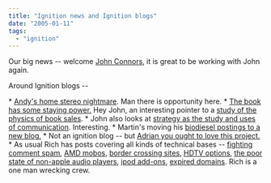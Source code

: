 ```yaml
---
title: "Ignition news and Ignition blogs"
date: "2005-01-11"
tags: 
  - "ignition"
---
```


Our big news -- welcome [John Connors](http://www.ignitionpartners.com/news/releases_ignition_1_11_2005.asp), it is great to be working with John again.

Around Ignition blogs --

\* [Andy's home stereo nightmare](http://asack.typepad.com/a_sack_of_seattle/2004/12/home_stereo_nig.html). Man there is opportunity here. \* [The book has some staying power.](http://marketingplaybook.com/2004/12/26/10_weeks_at_top_25.html) Hey John, an interesting pointer to a [study of the physics of book sales](http://www.sjl.us/main/2004/12/best_sellers.html). \* John also looks at [strategy as the study and uses of communication](http://marketingplaybook.com/2004/12/21/strategy_a_the_study_of_communication.html). Interesting. \* Martin's moving his [biodiesel postings to a new blog.](http://www.martinandalex.com/blog/archives/2005/01/taking_biodiese.html) \* Not an ignition blog -- but [Adrian you ought to love this project.](http://www.engadget.com/entry/1234000257023967/) \* As usual Rich has posts covering all kinds of technical bases -- [fighting comment spam](http://www.tongfamily.com//2005/01/08/spam_death.html), [AMD mobos](http://www.tongfamily.com//2005/01/04/amd_motherboard_recommendations.html), [border crossing sites](http://www.tongfamily.com//2004/12/27/canadian_border.html), [HDTV options](http://www.tongfamily.com/guide/home_theater/2004/12/24/hdtv_options.html), [the poor state of non-apple audio players](http://www.tongfamily.com/guide/gadgets/2004/12/16/sorry_state_of_audio_players.html), [ipod add-ons](http://www.tongfamily.com//2004/12/11/itunes_addons.html), [expired domains](http://www.tongfamily.com//2004/12/09/expired_domains.html). Rich is a one man wrecking crew.
